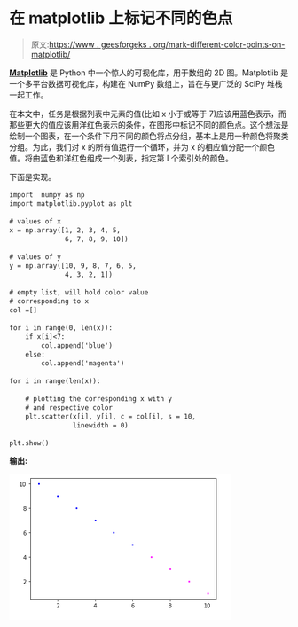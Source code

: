 # 在 matplotlib 上标记不同的色点

> 原文:[https://www . geesforgeks . org/mark-different-color-points-on-matplotlib/](https://www.geeksforgeeks.org/mark-different-color-points-on-matplotlib/)

**[Matplotlib](https://www.geeksforgeeks.org/python-introduction-matplotlib/)** 是 Python 中一个惊人的可视化库，用于数组的 2D 图。Matplotlib 是一个多平台数据可视化库，构建在 NumPy 数组上，旨在与更广泛的 SciPy 堆栈一起工作。

在本文中，任务是根据列表中元素的值(比如 x 小于或等于 7)应该用蓝色表示，而那些更大的值应该用洋红色表示的条件，在图形中标记不同的颜色点。这个想法是绘制一个图表，在一个条件下用不同的颜色将点分组，基本上是用一种颜色将聚类分组。为此，我们对 x 的所有值运行一个循环，并为 x 的相应值分配一个颜色值。将由蓝色和洋红色组成一个列表，指定第 I 个索引处的颜色。

下面是实现。

```
import  numpy as np
import matplotlib.pyplot as plt

# values of x
x = np.array([1, 2, 3, 4, 5,
              6, 7, 8, 9, 10])

# values of y
y = np.array([10, 9, 8, 7, 6, 5,
              4, 3, 2, 1])

# empty list, will hold color value
# corresponding to x
col =[]

for i in range(0, len(x)):
    if x[i]<7:
        col.append('blue')  
    else:
        col.append('magenta') 

for i in range(len(x)):

    # plotting the corresponding x with y 
    # and respective color
    plt.scatter(x[i], y[i], c = col[i], s = 10,
                linewidth = 0)

plt.show()
```

**输出:**

![](img/91d77de74df16ca1f8174258bf21ec23.png)